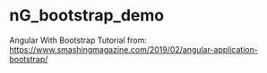 # nG_bootstrap_demo
Angular With Bootstrap Tutorial
from: https://www.smashingmagazine.com/2019/02/angular-application-bootstrap/
